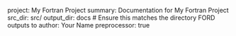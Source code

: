 project: My Fortran Project
summary: Documentation for My Fortran Project
src_dir: src/
output_dir: docs  # Ensure this matches the directory FORD outputs to
author: Your Name
preprocessor: true
